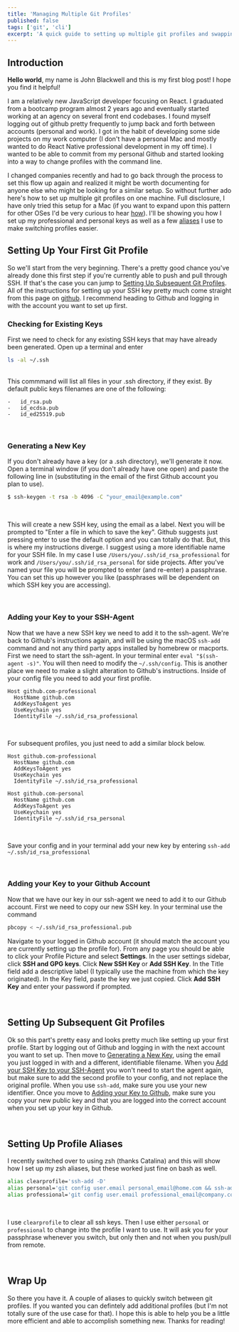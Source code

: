 ```yaml
---
title: 'Managing Multiple Git Profiles'
published: false
tags: ['git', 'cli']
excerpt: 'A quick guide to setting up multiple git profiles and swapping between them'
---
```


## Introduction

**Hello world**, my name is John Blackwell and this is my first blog post! I hope you find it helpful!

I am a relatively new JavaScript developer focusing on React. I graduated from a bootcamp program almost 2 years ago and eventually started working at an agency on several front end codebases. I found myself logging out of github pretty frequently to jump back and forth between accounts (personal and work). I got in the habit of developing some side projects on my work computer (I don't have a personal Mac and mostly wanted to do React Native professional development in my off time). I wanted to be able to commit from my personal Github and started looking into a way to change profiles with the command line.

I changed companies recently and had to go back through the process to set this flow up again and realized it might be worth documenting for anyone else who might be looking for a similar setup. So without further ado here's how to set up multiple git profiles on one machine. Full disclosure, I have only tried this setup for a Mac (if you want to expand upon this pattern for other OSes I'd be very curious to hear [how](https://github.com/jayblack388/another-attempt-at-a-portfolio/issues/1)). I'll be showing you how I set up my professional and personal keys as well as a few [aliases](#Setting-Up-Profile-Aliases) I use to make switching profiles easier.

## Setting Up Your First Git Profile

So we'll start from the very beginning. There's a pretty good chance you've already done this first step if you're currently able to push and pull through SSH. If that's the case you can jump to [Setting Up Subsequent Git Profiles](#Setting-Up-Subsequent-Git-Profiles). All of the instructions for setting up your SSH key pretty much come straight from this page on [github](https://help.github.com/en/github/authenticating-to-github/connecting-to-github-with-ssh). I recommend heading to Github and logging in with the account you want to set up first.
&nbsp;

### Checking for Existing Keys

First we need to check for any existing SSH keys that may have already been generated.
Open up a terminal and enter

```sh
ls -al ~/.ssh
```

&nbsp;  
This commmand will list all files in your .ssh directory, if they exist. By default public keys filenames are one of the following:

```
-   id_rsa.pub
-   id_ecdsa.pub
-   id_ed25519.pub
```

&nbsp;

### Generating a New Key

If you don't already have a key (or a .ssh directory), we'll generate it now. Open a terminal window (if you don't already have one open) and paste the following line in (substituting in the email of the first Github account you plan to use).

```sh
$ ssh-keygen -t rsa -b 4096 -C "your_email@example.com"
```

&nbsp;

This will create a new SSH key, using the email as a label. Next you will be prompted to "Enter a file in which to save the key". Github suggests just pressing enter to use the default option and you can totally do that. But, this is where my instructions diverge. I suggest using a more identifiable name for your SSH file. In my case I use `/Users/you/.ssh/id_rsa_professional` for work and `/Users/you/.ssh/id_rsa_personal` for side projects. After you've named your file you will be prompted to enter (and re-enter) a passphrase. You can set this up however you like (passphrases will be dependent on which SSH key you are accessing).

&nbsp;

### Adding your Key to your SSH-Agent

Now that we have a new SSH key we need to add it to the ssh-agent. We're back to Github's instructions again, and will be using the macOS `ssh-add` command and not any third party apps installed by homebrew or macports. First we need to start the ssh-agent. In your terminal enter `eval "$(ssh-agent -s)"`. You will then need to modify the `~/.ssh/config`. This is another place we need to make a slight alteration to Github's instructions. Inside of your config file you need to add your first profile.

```
Host github.com-professional
  HostName github.com
  AddKeysToAgent yes
  UseKeychain yes
  IdentityFile ~/.ssh/id_rsa_professional

```

&nbsp;  

For subsequent profiles, you just need to add a similar block below.

```
Host github.com-professional
  HostName github.com
  AddKeysToAgent yes
  UseKeychain yes
  IdentityFile ~/.ssh/id_rsa_professional

Host github.com-personal
  HostName github.com
  AddKeysToAgent yes
  UseKeychain yes
  IdentityFile ~/.ssh/id_rsa_personal

```

&nbsp;  

Save your config and in your terminal add your new key by entering `ssh-add ~/.ssh/id_rsa_professional`


&nbsp;

### Adding your Key to your Github Account

Now that we have our key in our ssh-agent we need to add it to our Github account. First we need to copy our new SSH key. In your terminal use the command

```sh
pbcopy < ~/.ssh/id_rsa_professional.pub
```

Navigate to your logged in Github account (it should match the account you are currently setting up the profile for). From any page you should be able to click your Profile Picture and select **Settings**. In the user settings sidebar, click **SSH and GPG keys**. Click **New SSH Key** or **Add SSH Key**. In the Title field add a descriptive label (I typically use the machine from which the key originated). In the Key field, paste the key we just copied. Click **Add SSH Key** and enter your password if prompted.

&nbsp;

## Setting Up Subsequent Git Profiles

Ok so this part's pretty easy and looks pretty much like setting up your first profile.
Start by logging out of Github and logging in with the next account you want to set up. Then move to [Generating a New Key](#Generating-a-New-Key), using the email you just logged in with and a different, identifiable filename. When you [Add your SSH Key to your SSH-Agent](#Adding-your-Key-to-your-SSH-Agent) you won't need to start the agent again, but make sure to add the second profile to your config, and not replace the original profile. When you use `ssh-add`, make sure you use your new identifier. Once you move to [Adding your Key to Github](#Adding-your-Key-to-your-Github-Account), make sure you copy your new public key and that you are logged into the correct account when you set up your key in Github.

&nbsp;

## Setting Up Profile Aliases

I recently switched over to using zsh (thanks Catalina) and this will show how I set up my zsh aliases, but these worked just fine on bash as well.

```sh
alias clearprofile='ssh-add -D'
alias personal='git config user.email personal_email@home.com && ssh-add ~/.ssh/id_rsa_personal'
alias professional='git config user.email professional_email@company.com && ssh-add ~/.ssh/id_rsa_professional'
```

&nbsp;

I use `clearprofile` to clear all ssh keys. Then I use either `personal` or `professional` to change into the profile I want to use. It will ask you for your passphrase whenever you switch, but only then and not when you push/pull from remote.


&nbsp;

## Wrap Up

So there you have it. A couple of aliases to quickly switch between git profiles. If you wanted you can defintely add additional profiles (but I'm not totally sure of the use case for that). I hope this is able to help you be a little more efficient and able to accomplish something new. Thanks for reading!